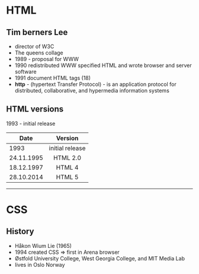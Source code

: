# HTML

## Tim berners Lee
* director of W3C
* The queens collage
* 1989 - proposal for WWW 
* 1990 redistributed WWW specified HTML and wrote browser and server software
* 1991 document HTML tags (18)
* **http** - (hypertext Transfer Protocol) - is an application protocol for distributed, collaborative, and hypermedia information systems

## HTML versions
1993 - initial release

| Date      | Version          | 
| ------------- |:-------------:| 
| 1993      | initial release| 
| 24.11.1995      | HTML 2.0| 
| 18.12.1997     | HTML 4      |   
| 28.10.2014 | HTML 5    |    

--------------------------------------------------
# CSS

## History
* Håkon Wium Lie (1965)
* 1994 created CSS => first in Arena browser
* Østfold University College, West Georgia College, and MIT Media Lab
* lives in Oslo Norway

